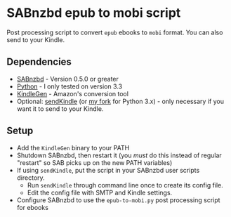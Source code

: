 SABnzbd epub to mobi script
=====

Post processing script to convert `epub` ebooks to `mobi` format. You can also send to your Kindle.

## Dependencies

* [SABnzbd](http://sabnzbd.org/) - Version 0.5.0 or greater
* [Python](http://www.python.org/getit/) - I only tested on version 3.3
* [KindleGen](http://www.amazon.com/gp/feature.html?ie=UTF8&docId=1000765211) - Amazon's conversion tool
* Optional: [sendKindle](https://github.com/kparal/sendKindle) (or [my fork](https://github.com/sylturner/sendKindle) for Python 3.x) - only necessary if you want it to send to your Kindle.

## Setup

* Add the `KindleGen` binary to your PATH
* Shutdown SABnzbd, then restart it (you _must_ do this instead of regular "restart" so SAB picks up on the new PATH variables)
* If using `sendKindle`, put the script in your SABnzbd user scripts directory.
	* Run `sendKindle` through command line once to create its config file.
	* Edit the config file with SMTP and Kindle settings.
* Configure SABnzbd to use the `epub-to-mobi.py` post processing script for ebooks
